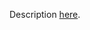 Description [here](https://docs.scala-lang.org/scala3/guides/migration/incompat-type-inference.html#return-type-of-an-override-method).